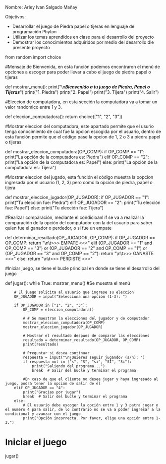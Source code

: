 Nombre: Arley Ivan Salgado Mañay

Objetivos: 
- Desarrollar el juego de Piedra papel o tijeras en lenguaje de programación Phyton
- Utilizar los temas aprendidos en clase para el desarrollo del proyecto
- Demostrar los conocimientos adquiridos por medio del desarrollo dle presente proyecto


from random import choice

#Mensaje de Bienvenida, en esta función podemos encontraron el menú de opciones a escoger para poder llevar a cabo el juego de piedra papel o tijeras

def mostrar_menu():
    print("\n***Bienvenido a tu juego de Piedra, Papel o Tijeras***")
    print("1. Piedra")
    print("2. Papel")
    print("3. Tijera")
    print("4. Salir")


#Eleccion de computadora, en esta sección la computadora va a tomar un valor randomico entre 1 y 3.

def eleccion_computadora():
    return choice(["1", "2", "3"])


#Mostrar eleccion del computadora, este apartado permite que el usurio tenga conocimiento de cual fue la opción escogida por el usuario, dentro de esta función permite que el código pase la opcion de 1, 2 o 3 a piedra papel o tijeras

def mostrar_eleccion_computadora(OP_COMP):
    if OP_COMP == "1":
        print("La opción de la computadora es: Piedra")
    elif OP_COMP == "2":
        print("La opción de la computadora es: Papel")
    else:
        print("La opción de la computadora es: Tijera")


#Mostrar eleccion del jugado, esta función el código muestra la oopcion ingresada por el usuario (1, 2, 3) pero como la opción de piedra, papel o tijera

def mostrar_eleccion_jugador(OP_JUGADOR):
    if OP_JUGADOR == "1":
        print("Tu elección fue: Piedra")
    elif OP_JUGADOR == "2":
        print("Tu elección fue: Papel")
    else:
        print("Tu elección fue: Tijera")


#Realizar comparación, mediante el condicioanl if se va a realizar la comparación de la opción del computador con la del usuario para saber quien fue el ganador o perdedor, o si fue un empate

def determinar_resultado(OP_JUGADOR, OP_COMP):
    if OP_JUGADOR == OP_COMP:
        return "\n\t>>> EMPATE <<<"
    elif (OP_JUGADOR == "1" and OP_COMP == "3") or (OP_JUGADOR == "2" and OP_COMP == "1") or (OP_JUGADOR == "3" and OP_COMP == "2"):
        return "\n\t>>> GANASTE <<<"
    else:
        return "\n\t>>> PERDISTE <<<"


#Iniciar juego, se tiene el bucle principal en donde se tiene el desarrollo del juego

def jugar():
    while True:
        mostrar_menu() #Se muestra el menú
        
        # El juego solicita al usuario que ingrese su eleccion
        OP_JUGADOR = input("Selecciona una opción (1-3): ")

        if OP_JUGADOR in ["1", "2", "3"]:
            OP_COMP = eleccion_computadora()

            # # Se muestran la elecciones del jugador y de computador
            mostrar_eleccion_computadora(OP_COMP)
            mostrar_eleccion_jugador(OP_JUGADOR)

            # Mostrar el resultado despues de comparar las elecciones
            resultado = determinar_resultado(OP_JUGADOR, OP_COMP)
            print(resultado)

            # Preguntar si desea continuar
            respuesta = input("\n¿Quieres seguir jugando? (s/n): ")
            if respuesta not in ["s", "S", "si", "SI", "Si"]:
                print("Saliendo del programa...")
                break  # Salir del bucle y terminar el programa

            #En caso de que el cliente no desee jugar y haya ingresado al juego, podrá tener la opción de salir de él
        elif OP_JUGADOR == "4":
            print("Gracias por jugar")
            break  # Salir del bucle y terminar el programa
        else:
            # El usuario debe escoger la opción entre 1 y 3 patra jugar o el numero 4 para salir, de lo contrario no se va a poder ingresar a la condicional y avanzar con el juego
            print("Opción incorrecta. Por favor, elige una opción entre 1-3.")

# Iniciar el juego
jugar()
